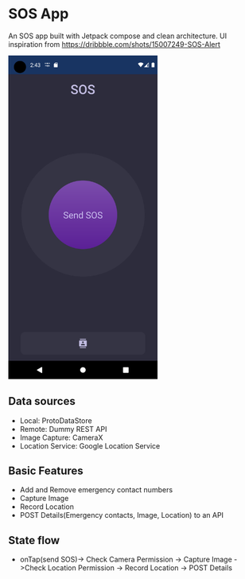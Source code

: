 # SOS App
An SOS app built with Jetpack compose and clean architecture. UI inspiration from https://dribbble.com/shots/15007249-SOS-Alert

<img src="https://github.com/funyin/SOSApp/blob/master/assets/Screenshot_20220808_144330.png?raw=true" alt="SOS App Preview" width="300"/>

## Data sources
- Local: ProtoDataStore
- Remote: Dummy REST API
- Image Capture: CameraX
- Location Service: Google Location Service

## Basic Features
-  Add and Remove emergency contact numbers
- Capture Image
- Record Location
- POST Details(Emergency contacts, Image, Location) to an API

## State flow
- onTap(send SOS)-> Check Camera Permission -> Capture Image ->Check Location Permission -> Record Location -> POST Details
